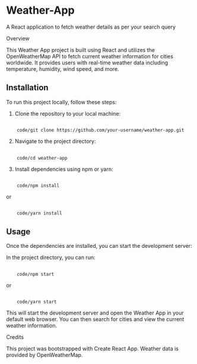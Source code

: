 # Weather-App
 A React application to fetch weather details as per your search query

Overview

This Weather App project is built using React and utilizes the OpenWeatherMap API to fetch current weather information for cities worldwide. It provides users with real-time weather data including temperature, humidity, wind speed, and more.

## Installation

To run this project locally, follow these steps:

1. Clone the repository to your local machine:
##
        code/git clone https://github.com/your-username/weather-app.git

2. Navigate to the project directory:
##
        code/cd weather-app

3. Install dependencies using npm or yarn:
##
        code/npm install
or
##
        code/yarn install

## Usage

Once the dependencies are installed, you can start the development server:

In the project directory, you can run:

##
        code/npm start
or
##
        code/yarn start

This will start the development server and open the Weather App in your default web browser. You can then search for cities and view the current weather information.

Credits

This project was bootstrapped with Create React App.
Weather data is provided by OpenWeatherMap.
